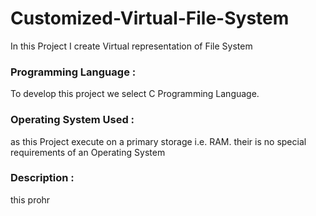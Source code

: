 # Customized-Virtual-File-System
In this Project I create Virtual representation  of File System 

### Programming Language : 
To develop this project we select C Programming Language.
### Operating System Used : 
as this Project execute on a primary storage i.e. RAM. their is no special requirements of an Operating System 
### Description : 
this prohr



